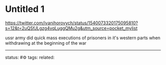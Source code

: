 # Untitled 1
https://twitter.com/ivanihorovych/status/1540073320175095810?s=12&t=2uQSfJLgzg4vqLuggQMu2g&utm_source=pocket_mylist

ussr army did quick mass executions of prisoners in it's western parts when withdrawing at the beginning of the war

---
status: #⚙️ 
tags: 
related: 
